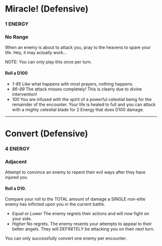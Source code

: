 # Miracle! (Defensive)
### 1 ENERGY
### No Range

When an enemy is about to attack you, pray to the heavens to spare your life.  Hey, it may actually work…

NOTE: You can only play this once per turn.

#### Roll a D100

* _1-85_  Like what happens with most prayers, nothing happens.
* _86-99_ The attack misses completely!  This is clearly due to divine intervention!
* _100_ You are infused with the spirit of a powerful celestial being for the remainder of the encounter.  Your life is healed to full and you can attack with a mighty celestial blade for 2 Energy that does D100 damage.

-----

# Convert (Defensive)
### 4 ENERGY
### Adjacent

Attempt to convince an enemy to repent their evil ways after they have injured you

#### Roll a D10.
Compare your roll to the TOTAL amount of damage a SINGLE non-elite enemy has inflicted upon you in the current battle.
* _Equal or Lower_  The enemy regrets their actions and will now fight on your side.
* _Higher_    No regrets.  The enemy resents your attempts to appeal to their better angels.  They will DEFINITELY be attacking you on their next turn.

You can only successfully convert one enemy per encounter.
